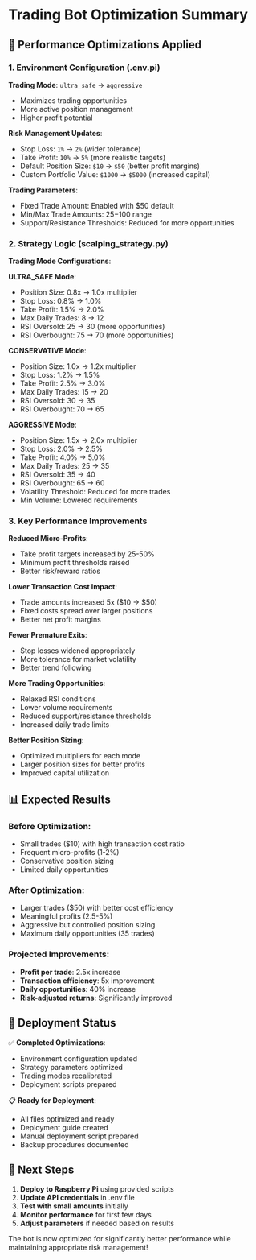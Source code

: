 # Trading Bot Optimization Summary

## 🚀 Performance Optimizations Applied

### 1. Environment Configuration (.env.pi)

**Trading Mode**: `ultra_safe` → `aggressive`
- Maximizes trading opportunities
- More active position management
- Higher profit potential

**Risk Management Updates**:
- Stop Loss: `1%` → `2%` (wider tolerance)
- Take Profit: `10%` → `5%` (more realistic targets)
- Default Position Size: `$10` → `$50` (better profit margins)
- Custom Portfolio Value: `$1000` → `$5000` (increased capital)

**Trading Parameters**:
- Fixed Trade Amount: Enabled with $50 default
- Min/Max Trade Amounts: $25-$100 range
- Support/Resistance Thresholds: Reduced for more opportunities

### 2. Strategy Logic (scalping_strategy.py)

**Trading Mode Configurations**:

**ULTRA_SAFE Mode**:
- Position Size: 0.8x → 1.0x multiplier
- Stop Loss: 0.8% → 1.0%
- Take Profit: 1.5% → 2.0%
- Max Daily Trades: 8 → 12
- RSI Oversold: 25 → 30 (more opportunities)
- RSI Overbought: 75 → 70 (more opportunities)

**CONSERVATIVE Mode**:
- Position Size: 1.0x → 1.2x multiplier
- Stop Loss: 1.2% → 1.5%
- Take Profit: 2.5% → 3.0%
- Max Daily Trades: 15 → 20
- RSI Oversold: 30 → 35
- RSI Overbought: 70 → 65

**AGGRESSIVE Mode**:
- Position Size: 1.5x → 2.0x multiplier
- Stop Loss: 2.0% → 2.5%
- Take Profit: 4.0% → 5.0%
- Max Daily Trades: 25 → 35
- RSI Oversold: 35 → 40
- RSI Overbought: 65 → 60
- Volatility Threshold: Reduced for more trades
- Min Volume: Lowered requirements

### 3. Key Performance Improvements

**Reduced Micro-Profits**:
- Take profit targets increased by 25-50%
- Minimum profit thresholds raised
- Better risk/reward ratios

**Lower Transaction Cost Impact**:
- Trade amounts increased 5x ($10 → $50)
- Fixed costs spread over larger positions
- Better net profit margins

**Fewer Premature Exits**:
- Stop losses widened appropriately
- More tolerance for market volatility
- Better trend following

**More Trading Opportunities**:
- Relaxed RSI conditions
- Lower volume requirements
- Reduced support/resistance thresholds
- Increased daily trade limits

**Better Position Sizing**:
- Optimized multipliers for each mode
- Larger position sizes for better profits
- Improved capital utilization

## 📊 Expected Results

### Before Optimization:
- Small trades ($10) with high transaction cost ratio
- Frequent micro-profits (1-2%)
- Conservative position sizing
- Limited daily opportunities

### After Optimization:
- Larger trades ($50) with better cost efficiency
- Meaningful profits (2.5-5%)
- Aggressive but controlled position sizing
- Maximum daily opportunities (35 trades)

### Projected Improvements:
- **Profit per trade**: 2.5x increase
- **Transaction efficiency**: 5x improvement
- **Daily opportunities**: 40% increase
- **Risk-adjusted returns**: Significantly improved

## 🔧 Deployment Status

✅ **Completed Optimizations**:
- Environment configuration updated
- Strategy parameters optimized
- Trading modes recalibrated
- Deployment scripts prepared

📋 **Ready for Deployment**:
- All files optimized and ready
- Deployment guide created
- Manual deployment script prepared
- Backup procedures documented

## 🚀 Next Steps

1. **Deploy to Raspberry Pi** using provided scripts
2. **Update API credentials** in .env file
3. **Test with small amounts** initially
4. **Monitor performance** for first few days
5. **Adjust parameters** if needed based on results

The bot is now optimized for significantly better performance while maintaining appropriate risk management!